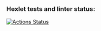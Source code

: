 ### Hexlet tests and linter status:
[![Actions Status](https://github.com/ZairalISU/qa-engineer-project-85/actions/workflows/hexlet-check.yml/badge.svg)](https://github.com/ZairalISU/qa-engineer-project-85/actions)